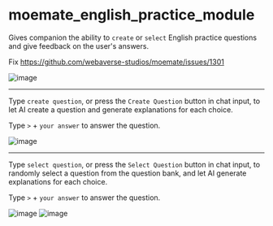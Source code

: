 # moemate_english_practice_module
Gives companion the ability to `create` or `select` English practice questions and give feedback on the user's answers.

Fix https://github.com/webaverse-studios/moemate/issues/1301

![image](https://github.com/webaverse-studios/moemate_english_practice_module/assets/10785634/a7408ae5-79c7-4134-bf24-b5ad9701fb6a)

---

Type `create question`, or press the `Create Question` button in chat input, to let AI create a question and generate explanations for each choice.

Type `>` + `your answer` to answer the question.

![image](https://github.com/webaverse-studios/moemate_english_practice_module/assets/10785634/5e3d7f44-2446-4874-9d7d-b79bbbc809cb)

---

Type `select question`, or press the `Select Question` button in chat input, to randomly select a question from the question bank, and let AI generate explanations for each choice.

Type `>` + `your answer` to answer the question.

![image](https://github.com/webaverse-studios/moemate_english_practice_module/assets/10785634/186c67c1-3301-4a68-8ecd-3fceb47f88c6)
![image](https://github.com/webaverse-studios/moemate_english_practice_module/assets/10785634/3b07c0fe-e3fc-43ee-8cae-473a6f444fba)
